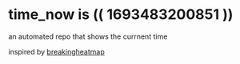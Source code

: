 # time_now is (( 1693483200851 ))

an automated repo that shows the currnent time

inspired by [breakingheatmap](https://github.com/breakingheatmap/breakingheatmap)